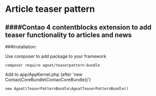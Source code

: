 # Article teaser pattern
####Contao 4 contentblocks extension to add teaser functionality to articles and news
---

###Installation:

Use composer to add package to your framework
```
composer require agoat/teaserpattern-bundle
```

Add to app/AppKernel.php (after 'new Contao\CoreBundle\ContaoCoreBundle()')
```
new Agoat\TeaserPatternBundle\AgoatTeaserPatternBundle()
```
